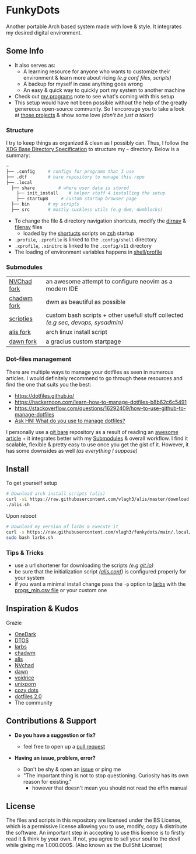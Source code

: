 # FunkyDots
Another portable Arch based system made with love & style. It integrates my desired digital environment.

## Some Info
- It also serves as:
  - A learning resource for anyone who wants to customize their environment & learn more about ricing *(e.g conf files, scripts)*
  - A backup for myself in case anything goes wrong
  - An easy & quick way to quickly port my system to another machine
- Check out [my programs]() note to see what's coming with this setup
- This setup would have not been possible without the help of the greatly genereous open-source community. So I encorouge you to take a look at [those projects](#inspiration--kudos) & show some love *(don't be just a taker)*

### Structure
I try to keep things as organized & clean as I possibly can. Thus, I follow the [XDG Base Directory Specification](https://specifications.freedesktop.org/basedir-spec/basedir-spec-latest.html) to structure my `~` directory. Below is a summary:
```bash
~
├── .config		# configs for programs that I use
├── .dtf		# bare repository to manage this repo
├── .local
  ├── share	        # where user data is stored 
    ├── init_install    # helper stuff 4 installing the setup
    ├── startupB	 # custom startup browser page
  ├── bin		# my scripts
  ├── src		# mostly suckless utils (e.g dwm, dwmblocks)
```
- To change the file & directory navigation shortcuts, modify the [dirnav](https://github.com/vlagh3/funkydots/blob/main/.config/shell/dirnav) & [filenav](https://github.com/vlagh3/funkydots/blob/main/.config/shell/filenav) files
  - loaded by the [shortucts](https://github.com/vlagh3/scripties/blob/master/system/shortcuts.sh) scripts on [zsh]() startup
- `.profile`, `.zprofile` is linked to the `.config/shell` directory
- `.xprofile`, `.xinitrc` is linked to the `.config/x11` directory
- The loading of environment variables happens in [shell/profile](https://github.com/vlagh3/funkydots/blob/main/.config/shell/profile)

### Submodules

|                                                  |                                                                                   |
| ------------------------------------------------ | --------------------------------------------------------------------------------- |
| [NVChad fork](https://github.com/vlagh3/NvChad)  | an awesome attempt to configure neovim as a modern IDE                            |
| [chadwm fork](https://github.com/vlagh3/chadwm)  | dwm as beautiful as possible                                                      |
| [scripties](https://github.com/vlagh3/scripties) | custom bash scripts + other usefull stuff collected *(e.g sec, devops, sysadmin)* |
| [alis fork](https://github.com/vlagh3/alis)      | arch linux install script                                                         |
| [dawn fork](https://github.com/vlagh3/dawn)      | a gracius custom startpage                                                        | 

### Dot-files management
There are multiple ways to manage your dotfiles as seen in numerous articles. I would definitely recommend to go through these resources and find the one that suits you the best:
- https://dotfiles.github.io/
- https://hackernoon.com/learn-how-to-manage-dotfiles-b8b62c6c5491
- https://stackoverflow.com/questions/16292409/how-to-use-github-to-manage-dotfiles
- [Ask HN: What do you use to manage dotfiles?](https://news.ycombinator.com/item?id=11070797)

I personally use a [git bare](https://www.keblog.me/2015/01/bare-git-repository/) repository as a result of reading an [awesome article](https://www.atlassian.com/git/tutorials/dotfiles) + it integrates better with my [Submodules](#submodules) & overall workflow. I find it scalable, flexible & pretty easy to use once you get the gist of it. However, it has some downsides as well *(as everything I suppose)*

## Install
To get yourself setup
```bash
# Download arch install scripts (alis)
curl -sL https://raw.githubusercontent.com/vlagh3/alis/master/download.sh | bash
./alis.sh
```

Upon reboot
```bash
# Download my version of larbs & execute it
curl -s https://raw.githubusercontent.com/vlagh3/funkydots/main/.local/share/init_install/larbs.sh -o larbs.sh
sudo bash larbs.sh
```

### Tips & Tricks
- use a url shortener for downloading the scripts *(e.g [git.io](https://git.io/))*
- be sure that the initialization script *([alis.conf](https://github.com/vlagh3/alis/blob/master/alis.conf))* is configured properly for your system
- if you want a minimal install change pass the `-p` option to [larbs](https://larbs.xyz/) with the [progs_min.csv file](https://github.com/vlagh3/funkydots/blob/main/.local/share/init_install/progs_min.csv) or your custom one

## Inspiration & Kudos
Grazie
- [OneDark](https://github.com/Mangeshrex/dotfiles)
- [DTOS](https://gitlab.com/dwt1/dtos)
- [larbs](https://github.com/LukeSmithxyz/LARBS)
- [chadwm](https://github.com/siduck/chadwm)
- [alis](https://github.com/picodotdev/alis)
- [NVchad](https://nvchad.github.io/)
- [dawn](https://github.com/b-coimbra/dawn)
- [voidrice](https://github.com/LukeSmithxyz/voidrice)
- [unixporn](https://www.reddit.com/r/unixporn/wiki/index)
- [cozy dots](https://github.com/Macawls/dotfiles)
- [dotfiles 2.0](https://github.com/Axarva/dotfiles-2.0)
- The community

## Contributions & Support

- **Do you have a suggestion or fix?**
  - feel free to open up a [pull request](https://github.com/vlagh3/funkydots/pulls)

- **Having an issue, problem, error?**
  - Don't be shy & open an [issue](https://github.com/vlagh3/funkydots/issues) or ping me
  - "The important thing is not to stop questioning. Curiosity has its own reason for existing."
    - however that doesn't mean you should not read the effin manual



## License
The files and scripts in this repository are licensed under the BS License, which is a permissive license allowing you to use, modify, copy & distribute the software. An important step in accepting to use this licence is to firstly read it & think by your own. If not, you agree to sell your soul to the devil while giving me 1.000.000$. (Also known as the BullShit License)
